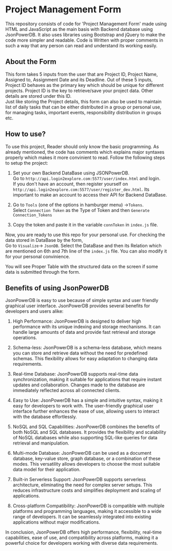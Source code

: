 # Project Management Form
 
This repository consists of code for 'Project Management Form' made using HTML and JavaScript as the main basis with Backend database using JsonPowerDB. It also uses libraries using Bootstrap and jQuery to make the code more simpler and readable. 
Code is Written with proper comments in such a way that any person can read and understand its working easily.

## About the Form

This form takes 5 inputs from the user that are Project ID, Project Name, Assigned to, Assignment Date and its Deadline. Out of these 5 inputs, Project ID behaves as the primary key which should be unique for different projects. Project ID is the key to retrieve/save your project data. Other details are stored under this ID.  
Just like storing the Project details, this form can also be used to maintain list of daily tasks that can be either distributed in a group or personal use, for managing tasks, important events, responsibility distribution in groups etc.

## How to use?

To use this project, Reader should only know the basic programming. As already mentioned, the code has comments which explains major syntaxes properly which makes it more convinient to read. Follow the following steps to setup the project:  

1. Set your own Backend DataBase using JSONPowerDB.  
Go to `http://api.login2explore.com:5577/user/index.html` and login.  
If you don't have an account, then register yourself on `http://api.login2explore.com:5577/user/register_dev.html`.
Its important to make an account to access their API for Backend DataBase.

3. Go to `Tools` (one of the options in hamburger menu) ->`Tokens`.  
Select `Connection Token` as the Type of Token and then `Generate Connection_Tokens`

4. Copy the token and paste it in the variable `connToken` in `index.js` file.

Now, you are ready to use this repo for your personal use. For checking the data stored in DataBase by the form,  
Go to `Visualize`-> `JsonDB`. 
Select the DataBase and then its Relation which are mentioned on 6th and 7th line of the `index.js` file. You can also modify it for your personal convinience.  

You will see Proper Table with the structured data on the screen if some data is submitted through the form.

## Benefits of using JsonPowerDB

JsonPowerDB is easy to use because of simple syntax and user friendly graphical user interface.
JsonPowerDB provides several benefits for developers and users alike:

1. High Performance: JsonPowerDB is designed to deliver high performance with its unique indexing and storage mechanisms. It can handle large amounts of data and provide fast retrieval and storage operations.

2. Schema-less: JsonPowerDB is a schema-less database, which means you can store and retrieve data without the need for predefined schemas. This flexibility allows for easy adaptation to changing data requirements.

3. Real-time Database: JsonPowerDB supports real-time data synchronization, making it suitable for applications that require instant updates and collaboration. Changes made to the database are immediately reflected across all connected clients.

4. Easy to Use: JsonPowerDB has a simple and intuitive syntax, making it easy for developers to work with. The user-friendly graphical user interface further enhances the ease of use, allowing users to interact with the database effortlessly.

5. NoSQL and SQL Capabilities: JsonPowerDB combines the benefits of both NoSQL and SQL databases. It provides the flexibility and scalability of NoSQL databases while also supporting SQL-like queries for data retrieval and manipulation.

6. Multi-mode Database: JsonPowerDB can be used as a document database, key-value store, graph database, or a combination of these modes. This versatility allows developers to choose the most suitable data model for their application.

7. Built-in Serverless Support: JsonPowerDB supports serverless architecture, eliminating the need for complex server setups. This reduces infrastructure costs and simplifies deployment and scaling of applications.

8. Cross-platform Compatibility: JsonPowerDB is compatible with multiple platforms and programming languages, making it accessible to a wide range of developers. It can be seamlessly integrated into existing applications without major modifications.

In conclusion, JsonPowerDB offers high performance, flexibility, real-time capabilities, ease of use, and compatibility across platforms, making it a powerful choice for developers working with diverse data requirements.